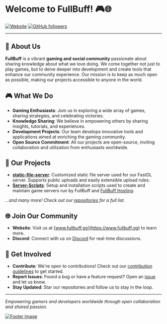 # Welcome to FullBuff! 🎮🌐

[![Website](https://img.shields.io/badge/Website-www.fullbuff.gg-blue?style=flat-square&logo=google-chrome)](https://www.fullbuff.gg)
[![GitHub followers](https://img.shields.io/github/followers/FullBuff?label=Follow&style=social)](https://github.com/FullBuff)

---

## 🌟 About Us

**FullBuff** is a vibrant **gaming and social community** passionate about sharing knowledge about what we love doing. We come together not just to play games, but to delve deeper into development and create tools that enhance our community experience. Our mission is to keep as much open as possible, making our projects accessible to anyone in the world.

## 🎮 What We Do

- **Gaming Enthusiasts**: Join us in exploring a wide array of games, sharing strategies, and celebrating victories.
- **Knowledge Sharing**: We believe in empowering others by sharing insights, tutorials, and experiences.
- **Development Projects**: Our team develops innovative tools and applications aimed at enriching the gaming community.
- **Open Source Commitment**: All our projects are open-source, inviting collaboration and utilization from enthusiasts worldwide.

## 🚀 Our Projects

- [**static-file-server**](https://github.com/FullBuff/static-file-server): Customized static file server used for our FastDL server. Supports public uploads and easily extensible upload rules.
- [**Server-Scripts**](https://github.com/FullBuff/Server-Scripts): Setup and installation scripts used to create and maintain game servers run by FullBuff and [FullBuff Hosting](https://hosting.fullbuff.gg).

*...and many more! Check out our [repositories](https://github.com/Full-Buff?tab=repositories) for a full list.*

## 🌐 Join Our Community

- **Website**: Visit us at [www.fullbuff.gg](https://www.fullbuff.gg) to learn more.
- **Discord**: Connect with us on [Discord](https://discord.fullbuff.gg) for real-time discussions.

## 🤝 Get Involved

- **Contribute**: We're open to contributions! Check out our [contribution guidelines](#) to get started.
- **Report Issues**: Found a bug or have a feature request? Open an [issue](#) and let us know.
- **Stay Updated**: Star our repositories and follow us to stay in the loop.

---

*Empowering gamers and developers worldwide through open collaboration and shared passion.*

[![Footer Image](https://mirror.fullbuff.gg/resources/fullbuff.ico)](#)
